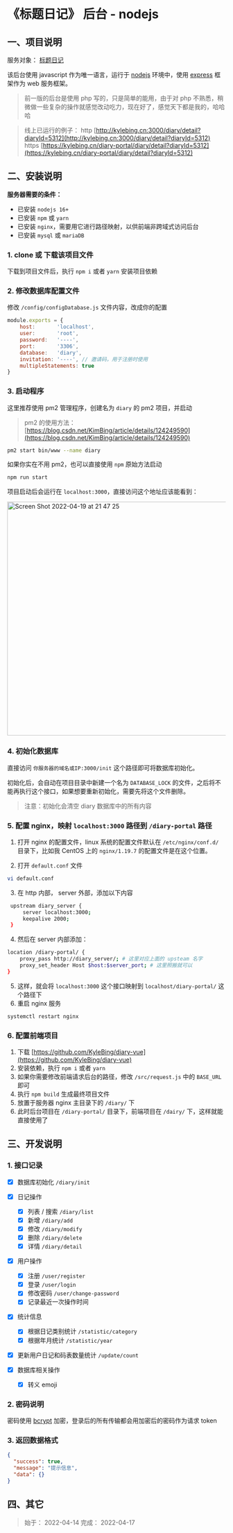 # 《标题日记》 后台 - nodejs


## 一、项目说明
服务对象： [标题日记](https://github.com/KyleBing/diary-vue) 

该后台使用 javascript 作为唯一语言，运行于 [nodejs](https://github.com/nodejs/node) 环境中，使用 [express](https://github.com/expressjs/express) 框架作为 web 服务框架。
> 前一版的后台是使用 php 写的，只是简单的能用，由于对 php 不熟悉，稍微做一些复杂的操作就感觉改动吃力，现在好了，感觉天下都是我的，哈哈哈

> 线上已运行的例子：
> http [http://kylebing.cn:3000/diary/detail?diaryId=5312](http://kylebing.cn:3000/diary/detail?diaryId=5312)
> https [https://kylebing.cn/diary-portal/diary/detail?diaryId=5312](https://kylebing.cn/diary-portal/diary/detail?diaryId=5312)

## 二、安装说明

**服务器需要的条件：**
- 已安装 `nodejs 16+`
- 已安装 `npm` 或 `yarn`
- 已安装 `nginx`，需要用它进行路径映射，以供前端非跨域式访问后台
- 已安装 `mysql` 或 `mariaDB`

### 1. clone 或 下载该项目文件
下载到项目文件后，执行 `npm i` 或者 `yarn` 安装项目依赖

### 2. 修改数据库配置文件
修改 `/config/configDatabase.js` 文件内容，改成你的配置
```js
module.exports = {
    host:       'localhost',
    user:       'root',
    password:   '----',
    port:       '3306',
    database:   'diary',
    invitation: '----', // 邀请码，用于注册时使用
    multipleStatements: true
}
```
### 3. 启动程序
这里推荐使用 pm2 管理程序，创建名为 `diary` 的 pm2 项目，并启动
> pm2 的使用方法： [https://blog.csdn.net/KimBing/article/details/124249590](https://blog.csdn.net/KimBing/article/details/124249590)

```bash
pm2 start bin/www --name diary
```

如果你实在不用 pm2，也可以直接使用 `npm` 原始方法启动

```bash
npm run start
```

项目启动后会运行在 `localhost:3000`，直接访问这个地址应该能看到：

<img width="539" alt="Screen Shot 2022-04-19 at 21 47 25" src="https://user-images.githubusercontent.com/12215982/164018379-bb497ec3-53e4-46c5-969a-c5b3ca4c0c31.png">


### 4. 初始化数据库

直接访问 `你服务器的域名或IP:3000/init` 这个路径即可将数据库初始化。

初始化后，会自动在项目目录中新建一个名为 `DATABASE_LOCK` 的文件，之后将不能再执行这个接口，如果想要重新初始化，需要先将这个文件删除。

> 注意：初始化会清空 diary 数据库中的所有内容


### 5. 配置 nginx，映射 `localhost:3000` 路径到  `/diary-portal` 路径

1. 打开 nginx 的配置文件，linux 系统的配置文件默认在 `/etc/nginx/conf.d/` 目录下，比如我 CentOS 上的 `nginx/1.19.7` 的配置文件是在这个位置。


2. 打开 `default.conf` 文件
```bash
vi default.conf
```

3. 在 http 内部， server 外部，添加以下内容

```bash
 upstream diary_server {
     server localhost:3000;
     keepalive 2000;
 }
```

4. 然后在 server 内部添加：

```bash
location /diary-portal/ {
    proxy_pass http://diary_server/; # 这里对应上面的 upsteam 名字
    proxy_set_header Host $host:$server_port; # 这里照搬就可以
}
```
5. 这样，就会将 `localhost:3000` 这个接口映射到 `localhost/diary-portal/` 这个路径下
6. 重启 nginx 服务
  ```bash
  systemctl restart nginx
  ```

### 6. 配置前端项目
1. 下载 [https://github.com/KyleBing/diary-vue](https://github.com/KyleBing/diary-vue)
2. 安装依赖，执行 `npm i` 或者 `yarn`
3. 如果你需要修改前端请求后台的路径，修改 `/src/request.js` 中的 `BASE_URL` 即可
4. 执行 `npm build` 生成最终项目文件
5. 放置于服务器 nginx 主目录下的 `/diary/` 下
6. 此时后台项目在 `/diary-portal/` 目录下，前端项目在 `/dairy/` 下，这样就能直接使用了


## 三、开发说明


### 1. 接口记录

- [x] 数据库初始化 `/diary/init`

- [x] 日记操作
  - [x] 列表 / 搜索 `/diary/list`
  - [x] 新增 `/diary/add`
  - [x] 修改 `/diary/modify`
  - [x] 删除 `/diary/delete`
  - [x] 详情 `/diary/detail`

- [x] 用户操作
  - [x] 注册 `/user/register`
  - [x] 登录 `/user/login`
  - [x] 修改密码 `/user/change-password` 
  - [x] 记录最近一次操作时间

- [x] 统计信息
  - [x] 根据日记类别统计 `/statistic/category`
  - [x] 根据年月统计 `/statistic/year`

- [x] 更新用户日记和码表数量统计 `/update/count`

- [x] 数据库相关操作
  - [x] 转义 emoji

### 2. 密码说明
密码使用 [bcrypt](https://github.com/kelektiv/node.bcrypt.js) 加密，登录后的所有传输都会用加密后的密码作为请求 token

### 3. 返回数据格式

```json
{
  "success": true,
  "message": "提示信息",
  "data": {}
}
```

## 四、其它
> 始于： 2022-04-14
> 完成： 2022-04-17
